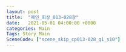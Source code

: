```yaml
---
layout: post
title:  "메인_회상_013~028장"
date:   2021-05-01 04:00:00 +0000
categories: Main
Tags: Story Main
SceneCode: ["scene_skip_cp013-028_q1_s10"]
---
```

